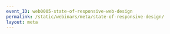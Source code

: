 ```yaml
---
event_ID: web0005-state-of-responsive-web-design
permalink: /static/webinars/meta/state-of-responsive-design/
layout: meta
---
```


